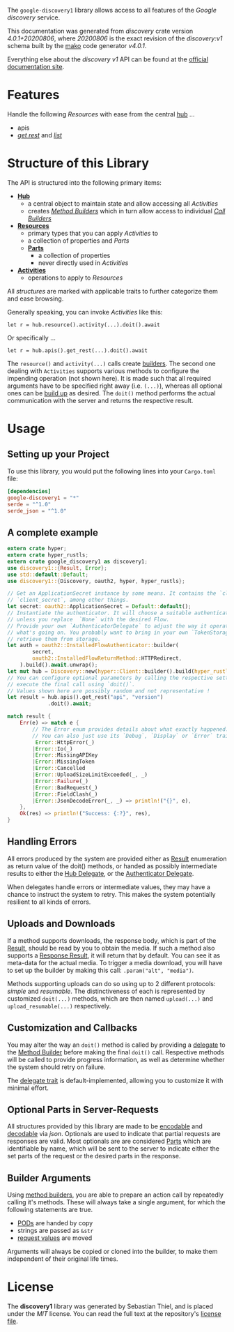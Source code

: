 <!---
DO NOT EDIT !
This file was generated automatically from 'src/generator/templates/api/README.md.mako'
DO NOT EDIT !
-->
The `google-discovery1` library allows access to all features of the *Google discovery* service.

This documentation was generated from *discovery* crate version *4.0.1+20200806*, where *20200806* is the exact revision of the *discovery:v1* schema built by the [mako](http://www.makotemplates.org/) code generator *v4.0.1*.

Everything else about the *discovery* *v1* API can be found at the
[official documentation site](https://developers.google.com/discovery/).
# Features

Handle the following *Resources* with ease from the central [hub](https://docs.rs/google-discovery1/4.0.1+20200806/google_discovery1/Discovery) ... 

* apis
 * [*get rest*](https://docs.rs/google-discovery1/4.0.1+20200806/google_discovery1/api::ApiGetRestCall) and [*list*](https://docs.rs/google-discovery1/4.0.1+20200806/google_discovery1/api::ApiListCall)




# Structure of this Library

The API is structured into the following primary items:

* **[Hub](https://docs.rs/google-discovery1/4.0.1+20200806/google_discovery1/Discovery)**
    * a central object to maintain state and allow accessing all *Activities*
    * creates [*Method Builders*](https://docs.rs/google-discovery1/4.0.1+20200806/google_discovery1/client::MethodsBuilder) which in turn
      allow access to individual [*Call Builders*](https://docs.rs/google-discovery1/4.0.1+20200806/google_discovery1/client::CallBuilder)
* **[Resources](https://docs.rs/google-discovery1/4.0.1+20200806/google_discovery1/client::Resource)**
    * primary types that you can apply *Activities* to
    * a collection of properties and *Parts*
    * **[Parts](https://docs.rs/google-discovery1/4.0.1+20200806/google_discovery1/client::Part)**
        * a collection of properties
        * never directly used in *Activities*
* **[Activities](https://docs.rs/google-discovery1/4.0.1+20200806/google_discovery1/client::CallBuilder)**
    * operations to apply to *Resources*

All *structures* are marked with applicable traits to further categorize them and ease browsing.

Generally speaking, you can invoke *Activities* like this:

```Rust,ignore
let r = hub.resource().activity(...).doit().await
```

Or specifically ...

```ignore
let r = hub.apis().get_rest(...).doit().await
```

The `resource()` and `activity(...)` calls create [builders][builder-pattern]. The second one dealing with `Activities` 
supports various methods to configure the impending operation (not shown here). It is made such that all required arguments have to be 
specified right away (i.e. `(...)`), whereas all optional ones can be [build up][builder-pattern] as desired.
The `doit()` method performs the actual communication with the server and returns the respective result.

# Usage

## Setting up your Project

To use this library, you would put the following lines into your `Cargo.toml` file:

```toml
[dependencies]
google-discovery1 = "*"
serde = "^1.0"
serde_json = "^1.0"
```

## A complete example

```Rust
extern crate hyper;
extern crate hyper_rustls;
extern crate google_discovery1 as discovery1;
use discovery1::{Result, Error};
use std::default::Default;
use discovery1::{Discovery, oauth2, hyper, hyper_rustls};

// Get an ApplicationSecret instance by some means. It contains the `client_id` and 
// `client_secret`, among other things.
let secret: oauth2::ApplicationSecret = Default::default();
// Instantiate the authenticator. It will choose a suitable authentication flow for you, 
// unless you replace  `None` with the desired Flow.
// Provide your own `AuthenticatorDelegate` to adjust the way it operates and get feedback about 
// what's going on. You probably want to bring in your own `TokenStorage` to persist tokens and
// retrieve them from storage.
let auth = oauth2::InstalledFlowAuthenticator::builder(
        secret,
        oauth2::InstalledFlowReturnMethod::HTTPRedirect,
    ).build().await.unwrap();
let mut hub = Discovery::new(hyper::Client::builder().build(hyper_rustls::HttpsConnectorBuilder::new().with_native_roots().https_or_http().enable_http1().enable_http2().build()), auth);
// You can configure optional parameters by calling the respective setters at will, and
// execute the final call using `doit()`.
// Values shown here are possibly random and not representative !
let result = hub.apis().get_rest("api", "version")
             .doit().await;

match result {
    Err(e) => match e {
        // The Error enum provides details about what exactly happened.
        // You can also just use its `Debug`, `Display` or `Error` traits
         Error::HttpError(_)
        |Error::Io(_)
        |Error::MissingAPIKey
        |Error::MissingToken
        |Error::Cancelled
        |Error::UploadSizeLimitExceeded(_, _)
        |Error::Failure(_)
        |Error::BadRequest(_)
        |Error::FieldClash(_)
        |Error::JsonDecodeError(_, _) => println!("{}", e),
    },
    Ok(res) => println!("Success: {:?}", res),
}

```
## Handling Errors

All errors produced by the system are provided either as [Result](https://docs.rs/google-discovery1/4.0.1+20200806/google_discovery1/client::Result) enumeration as return value of
the doit() methods, or handed as possibly intermediate results to either the 
[Hub Delegate](https://docs.rs/google-discovery1/4.0.1+20200806/google_discovery1/client::Delegate), or the [Authenticator Delegate](https://docs.rs/yup-oauth2/*/yup_oauth2/trait.AuthenticatorDelegate.html).

When delegates handle errors or intermediate values, they may have a chance to instruct the system to retry. This 
makes the system potentially resilient to all kinds of errors.

## Uploads and Downloads
If a method supports downloads, the response body, which is part of the [Result](https://docs.rs/google-discovery1/4.0.1+20200806/google_discovery1/client::Result), should be
read by you to obtain the media.
If such a method also supports a [Response Result](https://docs.rs/google-discovery1/4.0.1+20200806/google_discovery1/client::ResponseResult), it will return that by default.
You can see it as meta-data for the actual media. To trigger a media download, you will have to set up the builder by making
this call: `.param("alt", "media")`.

Methods supporting uploads can do so using up to 2 different protocols: 
*simple* and *resumable*. The distinctiveness of each is represented by customized 
`doit(...)` methods, which are then named `upload(...)` and `upload_resumable(...)` respectively.

## Customization and Callbacks

You may alter the way an `doit()` method is called by providing a [delegate](https://docs.rs/google-discovery1/4.0.1+20200806/google_discovery1/client::Delegate) to the 
[Method Builder](https://docs.rs/google-discovery1/4.0.1+20200806/google_discovery1/client::CallBuilder) before making the final `doit()` call. 
Respective methods will be called to provide progress information, as well as determine whether the system should 
retry on failure.

The [delegate trait](https://docs.rs/google-discovery1/4.0.1+20200806/google_discovery1/client::Delegate) is default-implemented, allowing you to customize it with minimal effort.

## Optional Parts in Server-Requests

All structures provided by this library are made to be [encodable](https://docs.rs/google-discovery1/4.0.1+20200806/google_discovery1/client::RequestValue) and 
[decodable](https://docs.rs/google-discovery1/4.0.1+20200806/google_discovery1/client::ResponseResult) via *json*. Optionals are used to indicate that partial requests are responses 
are valid.
Most optionals are are considered [Parts](https://docs.rs/google-discovery1/4.0.1+20200806/google_discovery1/client::Part) which are identifiable by name, which will be sent to 
the server to indicate either the set parts of the request or the desired parts in the response.

## Builder Arguments

Using [method builders](https://docs.rs/google-discovery1/4.0.1+20200806/google_discovery1/client::CallBuilder), you are able to prepare an action call by repeatedly calling it's methods.
These will always take a single argument, for which the following statements are true.

* [PODs][wiki-pod] are handed by copy
* strings are passed as `&str`
* [request values](https://docs.rs/google-discovery1/4.0.1+20200806/google_discovery1/client::RequestValue) are moved

Arguments will always be copied or cloned into the builder, to make them independent of their original life times.

[wiki-pod]: http://en.wikipedia.org/wiki/Plain_old_data_structure
[builder-pattern]: http://en.wikipedia.org/wiki/Builder_pattern
[google-go-api]: https://github.com/google/google-api-go-client

# License
The **discovery1** library was generated by Sebastian Thiel, and is placed 
under the *MIT* license.
You can read the full text at the repository's [license file][repo-license].

[repo-license]: https://github.com/Byron/google-apis-rsblob/main/LICENSE.md

